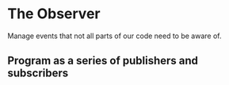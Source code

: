 # The Observer
Manage events that not all parts of our code need to be aware of.

## Program as a series of publishers and subscribers
